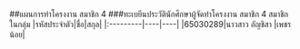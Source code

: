 ##แผนการทําโครงงาน	สมาชิก 4
###ทะเบยีนประวัตินักศึกษาผู้จัดทำโครงงาน	สมาชิก 4
สมาชิกในกลุ่ม
|รหัสประจำตัว|ชื่อ|สกุล|
|:---------|----|----|
|65030289|นาวสาว อัญชิสา |เพชรน้อย|
